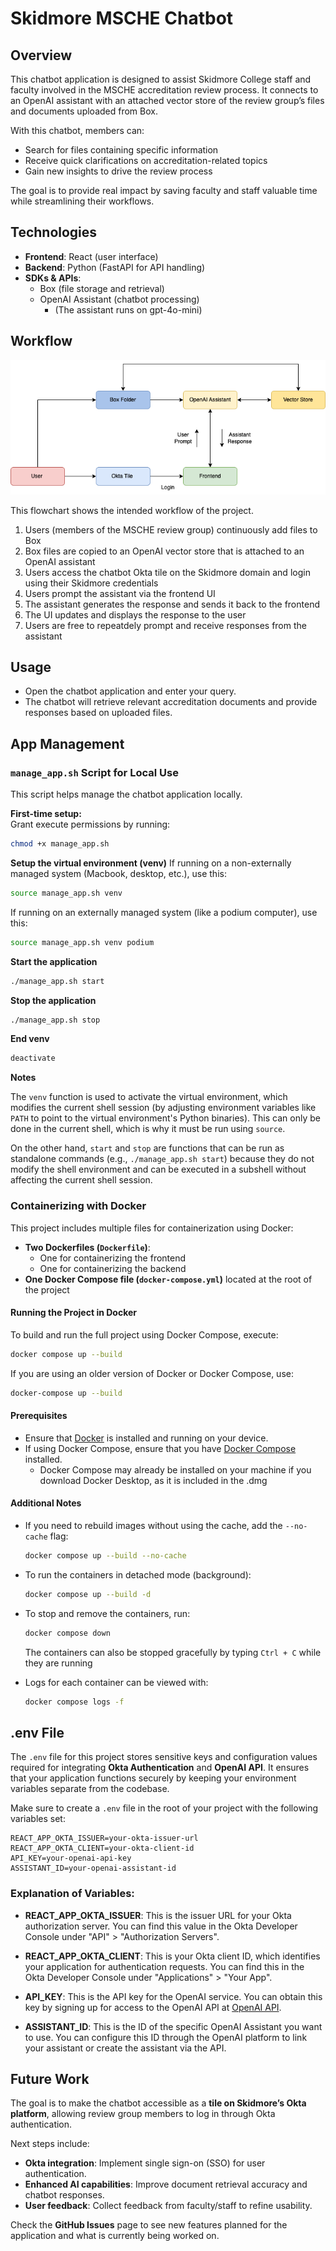 # Skidmore MSCHE Chatbot

## Overview

This chatbot application is designed to assist Skidmore College staff and faculty involved in the MSCHE accreditation review process. It connects to an OpenAI assistant with an attached vector store of the review group’s files and documents uploaded from Box.

With this chatbot, members can:

- Search for files containing specific information
- Receive quick clarifications on accreditation-related topics
- Gain new insights to drive the review process

The goal is to provide real impact by saving faculty and staff valuable time while streamlining their workflows.

## Technologies

- **Frontend**: React (user interface)
- **Backend**: Python (FastAPI for API handling)
- **SDKs & APIs**:
  - Box (file storage and retrieval)
  - OpenAI Assistant (chatbot processing)
    - (The assistant runs on gpt-4o-mini)

## Workflow

![Workflow Diagram](images/MSCHE_Chatbot_FlowChart_v1.png)

This flowchart shows the intended workflow of the project.

1. Users (members of the MSCHE review group) continuously add files to Box
2. Box files are copied to an OpenAI vector store that is attached to an OpenAI assistant
3. Users access the chatbot Okta tile on the Skidmore domain and login using their Skidmore credentials
4. Users prompt the assistant via the frontend UI
5. The assistant generates the response and sends it back to the frontend
6. The UI updates and displays the response to the user
7. Users are free to repeatdely prompt and receive responses from the assistant

## Usage

- Open the chatbot application and enter your query.
- The chatbot will retrieve relevant accreditation documents and provide responses based on uploaded files.

## App Management

### `manage_app.sh` Script for Local Use

This script helps manage the chatbot application locally.

**First-time setup:**  
Grant execute permissions by running:

```bash
chmod +x manage_app.sh
```

**Setup the virtual environment (venv)**
If running on a non-externally managed system (Macbook, desktop, etc.), use this:

```bash
source manage_app.sh venv
```

If running on an externally managed system (like a podium computer), use this:

```bash
source manage_app.sh venv podium
```

**Start the application**

```bash
./manage_app.sh start
```

**Stop the application**

```bash
./manage_app.sh stop
```

**End venv**

```bash
deactivate
```

**Notes**

The `venv` function is used to activate the virtual environment, which modifies the current shell session (by adjusting environment variables like `PATH` to point to the virtual environment's Python binaries). This can only be done in the current shell, which is why it must be run using `source`.

On the other hand, `start` and `stop` are functions that can be run as standalone commands (e.g., `./manage_app.sh start`) because they do not modify the shell environment and can be executed in a subshell without affecting the current shell session.

### Containerizing with Docker

This project includes multiple files for containerization using Docker:

- **Two Dockerfiles (`Dockerfile`)**:
  - One for containerizing the frontend
  - One for containerizing the backend
- **One Docker Compose file (`docker-compose.yml`)** located at the root of the project

#### Running the Project in Docker

To build and run the full project using Docker Compose, execute:

```bash
docker compose up --build
```

If you are using an older version of Docker or Docker Compose, use:

```bash
docker-compose up --build
```

#### Prerequisites

- Ensure that [Docker](https://www.docker.com/get-started) is installed and running on your device.
- If using Docker Compose, ensure that you have [Docker Compose](https://docs.docker.com/compose/install/) installed.
  - Docker Compose may already be installed on your machine if you download Docker Desktop, as it is included in the .dmg

#### Additional Notes

- If you need to rebuild images without using the cache, add the `--no-cache` flag:

  ```bash
  docker compose up --build --no-cache
  ```

- To run the containers in detached mode (background):

  ```bash
  docker compose up --build -d
  ```

- To stop and remove the containers, run:

  ```bash
  docker compose down
  ```

  The containers can also be stopped gracefully by typing `Ctrl + C` while they are running

- Logs for each container can be viewed with:

  ```bash
  docker compose logs -f
  ```

## .env File

The `.env` file for this project stores sensitive keys and configuration values required for integrating **Okta Authentication** and **OpenAI API**. It ensures that your application functions securely by keeping your environment variables separate from the codebase.

Make sure to create a `.env` file in the root of your project with the following variables set:

```env
REACT_APP_OKTA_ISSUER=your-okta-issuer-url
REACT_APP_OKTA_CLIENT=your-okta-client-id
API_KEY=your-openai-api-key
ASSISTANT_ID=your-openai-assistant-id
```

### Explanation of Variables:

- **REACT_APP_OKTA_ISSUER**: This is the issuer URL for your Okta authorization server. You can find this value in the Okta Developer Console under "API" > "Authorization Servers".
- **REACT_APP_OKTA_CLIENT**: This is your Okta client ID, which identifies your application for authentication requests. You can find this in the Okta Developer Console under "Applications" > "Your App".

- **API_KEY**: This is the API key for the OpenAI service. You can obtain this key by signing up for access to the OpenAI API at [OpenAI API](https://beta.openai.com/signup/).

- **ASSISTANT_ID**: This is the ID of the specific OpenAI Assistant you want to use. You can configure this ID through the OpenAI platform to link your assistant or create the assistant via the API.

## Future Work

The goal is to make the chatbot accessible as a **tile on Skidmore’s Okta platform**, allowing review group members to log in through Okta authentication.

Next steps include:

- **Okta integration**: Implement single sign-on (SSO) for user authentication.
- **Enhanced AI capabilities**: Improve document retrieval accuracy and chatbot responses.
- **User feedback**: Collect feedback from faculty/staff to refine usability.

Check the **GitHub Issues** page to see new features planned for the application and what is currently being worked on.
